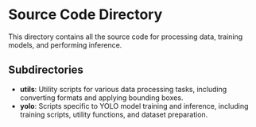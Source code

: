 # Source Code Directory

This directory contains all the source code for processing data, training models, and performing inference.

## Subdirectories

- **utils**: Utility scripts for various data processing tasks, including converting formats and applying bounding boxes.
- **yolo**: Scripts specific to YOLO model training and inference, including training scripts, utility functions, and dataset preparation.
